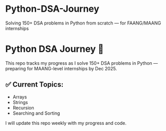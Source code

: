 # Python-DSA-Journey
Solving 150+ DSA problems in Python from scratch — for FAANG/MAANG internships
# Python DSA Journey 🚀

This repo tracks my progress as I solve 150+ DSA problems in Python — preparing for MAANG-level internships by Dec 2025.

## ✅ Current Topics:
- Arrays
- Strings
- Recursion
- Searching and Sorting

I will update this repo weekly with my progress and code.

